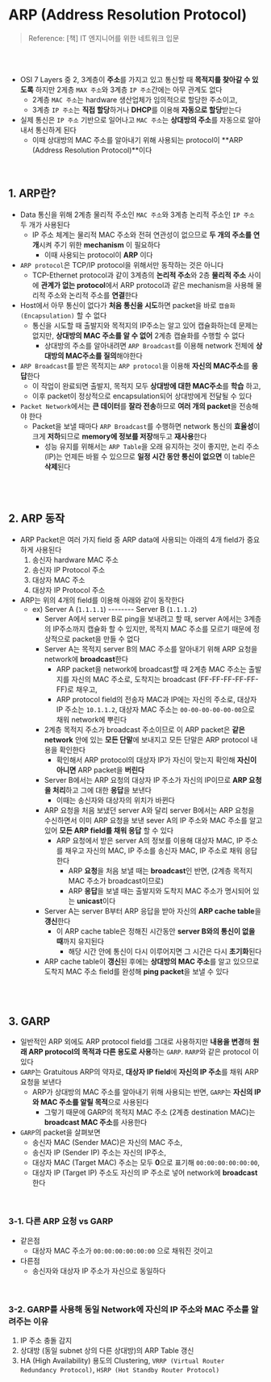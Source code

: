 # ARP (Address Resolution Protocol)

> Reference: [책] IT 엔지니어를 위한 네트워크 입문

<br>

<br>

- OSI 7 Layers 중 2, 3계층이 **주소**를 가지고 있고 통신할 때 **목적지를 찾아갈 수 있도록** 하지만 2게층 `MAX 주소`와  3계층 `IP 주소`간에는 아무 관계도 없다
  - 2계층 `MAC 주소`는 hardware 생산업체가 임의적으로 할당한 주소이고,
  - 3계층 `IP 주소`는 **직접 할당**하거나 **DHCP**를 이용해 **자동으로 할당**받는다
- 실제 통신은 `IP 주소` 기반으로 일어나고 `MAC 주소`는 **상대방의 주소**를 자동으로 알아내서 통신하게 된다
  - 이때 상대방의 MAC 주소를 알아내기 위해 사용되는 protocol이 **ARP (Address Resolution Protocol)**이다

<br>

## 1. ARP란?

- Data 통신을 위해 2계층 물리적 주소인 `MAC 주소`와 3계층 논리적 주소인 `IP 주소` 두 개가 사용된다
  - IP 주소 체계는 물리적 MAC 주소와 전혀 연관성이 없으므로 **두 개의 주소를 연개**시켜 주기 위한 **mechanism** 이 필요하다
    - 이때 사용되는 protocol이 **ARP** 이다 
- `ARP protocol`은 TCP/IP protocol을 위해서만 동작하는 것은 아니다
  - TCP-Ethernet protocol과 같이 3계층의 **논리적 주소**와 2층 **물리적 주소** 사이에 **관계가 없는 protocol**에서 ARP protocol과 같은 mechanism을 사용해 물리적 주소와 논리적 주소를 **연결**한다
- Host에서 아무 통신이 없다가 **처음 통신을 시도**하면 packet을 바로 `캡슐화 (Encapsulation)` 할 수 없다
  - 통신을 시도할 때 출발지와 목적지의 IP주소는 알고 있어 캡슐화하는데 문제는 없지만, **상대방의 MAC 주소를 알 수 없어** 2계층 캡슐화를 수행할 수 없다
    - 상대방의 주소를 알아내려면 `ARP Broadcast`를 이용해 network 전체에 **상대방의 MAC주소를 질의**해야한다
- `ARP Broadcast`를 받은 목적지는 `ARP protocol`을 이용해 **자신의 MAC주소**를 **응답**한다
  - 이 작업이 완료되면 출발지, 목적지 모두 **상대방에 대한 MAC주소**를 **학습** 하고,
  - 이후 packet이 정상적으로 encapsulation되어 상대방에게 전달될 수 있다
- `Packet Network`에서는 **큰 데이터**를 **잘라 전송**하므로 **여러 개의 packet**을 전송해야 한다
  - Packet을 보낼 때마다 `ARP Broadcast`를 수행하면 network 통신의 **효율성**이 크게 **저하**되므로 **memory에 정보를 저장**해두고 **재사용**한다
    - 성능 유지를 위해서는 `ARP Table`을 오래 유지하는 것이 좋지만, 논리 주소(IP)는 언제든 바뀔 수 있으므로 **일정 시간 동안 통신이 없으면** 이 table은 **삭제**된다

<br>

<br>

## 2. ARP 동작

- ARP Packet은 여러 가지 field 중 ARP data에 사용되는 아래의 4개 field가 중요하게 사용된다
  1. 송신자 hardware MAC 주소
  2. 송신자 IP Protocol 주소
  3. 대상자 MAC 주소
  4. 대상자 IP Protocol 주소
- ARP는 위의 4개의 field를 이용해 아래와 같이 동작한다
  - ex) Server A (`1.1.1.1`)  -------- Server B (`1.1.1.2`)
    - Server A에서 server B로 ping을 보내려고 할 때, server A에서는 3계층의 IP주소까지 캡슐화 할 수 있지만, 목적지 MAC 주소를 모르기 때문에 정상적으로 packet을 만들 수 없다
    - Server A는 목적지 server B의 MAC 주소를 알아내기 위해 ARP 요청을 network에 **broadcast**한다
      - ARP packet을 network에 broadcast할 때 2계층 MAC 주소는 출발지를 자신의 MAC 주소로, 도착지는 broadcast (FF-FF-FF-FF-FF-FF)로 채우고, 
      - ARP protocol field의 전송자 MAC과 IP에는 자신의 주소로, 대상자 IP 주소는 `10.1.1.2`, 대상자 MAC 주소는 `00-00-00-00-00-00`으로 채워 network에 뿌린다
    - 2계층 목적지 주소가 broadcast 주소이므로 이 ARP packet은 **같은 network** 안에 있는 **모든 단말**에 보내지고 모든 단말은 ARP protocol 내용을 확인한다
      - 확인해서 ARP protocol의 대상자 IP가 자신이 맞는지 확인해 **자신이 아니면** ARP packet을 **버린다**
    - Server B에서는 ARP 요청의 대상자 IP 주소가 자신의 IP이므로 **ARP 요청을 처리**하고 그에 대한 **응답**을 보낸다
      - 이때는 송신자와 대상자의 위치가 바뀐다
    - ARP 요청을 처음 보냈던 server A와 달리 server B에서는 ARP 요청을 수신하면서 이미 ARP 요청을 보낸 sever A의 IP 주소와 MAC 주소를 알고 있어 **모든 ARP field를 채워 응답** 할 수 있다
      - ARP 요청에서 받은 server A의 정보를 이용해 대상자 MAC, IP 주소를 채우고 자신의 MAC, IP 주소를 송신자 MAC, IP 주소로 채워 응답한다
        - ARP **요청**을 처음 보낼 때는 **broadcast**인 반면, (2계층 목적지 MAC 주소가 broadcast이므로)
        - ARP **응답**을 보낼 때는 출발지와 도착지 MAC 주소가 명시되어 있는 **unicast**이다
    - Server A는 server B부터 ARP 응답을 받아 자신의 **ARP cache table**을 **갱신**한다
      - 이 ARP cache table은 정해진 시간동안 **server B와의 통신이 없을 때**까지 유지된다
        - 해당 시간 안에 통신이 다시 이루어지면 그 시간은 다시 **초기화**된다
    - ARP cache table이 **갱신**된 후에는 **상대방의 MAC 주소**를 알고 있으므로 도착지 MAC 주소 field를 완성해 **ping packet**을 보낼 수 있다

<br>

<br>

## 3. GARP

- 일반적인 ARP 외에도 ARP protocol field를 그대로 사용하지만 **내용을 변경**해 **원래 ARP protocol의 목적과 다른 용도로 사용**하는 `GARP`. `RARP`와 같은 protocol 이 있다
- `GARP`는 Gratuitous ARP의 약자로, **대상자 IP field**에 **자신의 IP 주소**를 채워 ARP 요청을 보낸다
  - ARP가 상대방의 MAC 주소를 알아내기 위해 사용되는 반면, `GARP`는 **자신의 IP와 MAC 주소를 알릴 목적**으로 사용된다
    - 그렇기 때문에 GARP의 목적지 MAC 주소 (2계층 destination MAC)는 **broadcast MAC 주소**를 사용한다
- `GARP`의 packet을 살펴보면 
  - 송신자 MAC (Sender MAC)은 자신의 MAC 주소, 
  - 송신자 IP (Sender IP) 주소는 자신의 IP주소, 
  - 대상자 MAC (Target MAC) 주소는 모두 **0**으로 표기해 `00:00:00:00:00:00`,
  - 대상자 IP (Target IP)  주소도 자신의 IP 주소로 넣어 network에 **broadcast** 한다 

<br>

### 3-1. 다른 ARP 요청 vs GARP

- 같은점
  - 대상자 MAC 주소가 `00:00:00:00:00:00` 으로 채워진 것이고
- 다른점
  - 송신자와 대상자 IP 주소가 자신으로 동일하다

<br>

### 3-2. GARP를 사용해 동일 Network에 자신의 IP 주소와 MAC 주소를 알려주는 이유

1. IP 주소 충돌 감지
2. 상대방 (동일 subnet 상의 다른 상대방)의 ARP Table 갱신
3. HA (High Availability) 용도의 Clustering, `VRRP (Virtual Router Redundancy Protocol)`, `HSRP (Hot Standby Router Protocol)`

<br>

